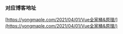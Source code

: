 ### 对应博客地址
[https://yongmaple.com/2021/04/01/Vue全家桶&原理/](https://yongmaple.com/2021/04/01/Vue全家桶&原理/)